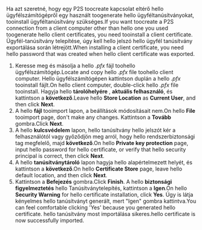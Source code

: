 <span data-ttu-id="7efc5-101">Ha azt szeretné, hogy egy P2S toocreate kapcsolat eltérő hello ügyfélszámítógépről egy használt toogenerate hello ügyféltanúsítványokat, tooinstall ügyféltanúsítvány szükséges.</span><span class="sxs-lookup"><span data-stu-id="7efc5-101">If you want toocreate a P2S connection from a client computer other than hello one you used toogenerate hello client certificates, you need tooinstall a client certificate.</span></span> <span data-ttu-id="7efc5-102">Ügyfél-tanúsítvány telepítése, úgy kell hello jelszó hello ügyfél tanúsítvány exportálása során létrejött.</span><span class="sxs-lookup"><span data-stu-id="7efc5-102">When installing a client certificate, you need hello password that was created when hello client certificate was exported.</span></span>

1. <span data-ttu-id="7efc5-103">Keresse meg és másolja a hello *.pfx* fájl toohello ügyfélszámítógép.</span><span class="sxs-lookup"><span data-stu-id="7efc5-103">Locate and copy hello *.pfx* file toohello client computer.</span></span> <span data-ttu-id="7efc5-104">Hello ügyfélszámítógépen kattintson duplán a hello *.pfx* tooinstall fájlt.</span><span class="sxs-lookup"><span data-stu-id="7efc5-104">On hello client computer, double-click hello *.pfx* file tooinstall.</span></span> <span data-ttu-id="7efc5-105">Hagyja hello **tárolóhelyére** , **aktuális felhasználó**, és kattintson a **következő**.</span><span class="sxs-lookup"><span data-stu-id="7efc5-105">Leave hello **Store Location** as **Current User**, and then click **Next**.</span></span>
2. <span data-ttu-id="7efc5-106">A hello **fájl** tooimport lapon, a beállítások módosításait nem.</span><span class="sxs-lookup"><span data-stu-id="7efc5-106">On hello **File** tooimport page, don't make any changes.</span></span> <span data-ttu-id="7efc5-107">Kattintson a **Tovább** gombra.</span><span class="sxs-lookup"><span data-stu-id="7efc5-107">Click **Next**.</span></span>
3. <span data-ttu-id="7efc5-108">A hello **kulcsvédelem** lapon, hello tanúsítvány hello jelszót kér a felhasználótól vagy győződjön meg arról, hogy hello rendszerbiztonsági tag megfelelő, majd **következő**.</span><span class="sxs-lookup"><span data-stu-id="7efc5-108">On hello **Private key protection** page, input hello password for hello certificate, or verify that hello security principal is correct, then click **Next**.</span></span>
4. <span data-ttu-id="7efc5-109">A hello **tanúsítványtároló** lapon hagyja hello alapértelmezett helyét, és kattintson a **következő**.</span><span class="sxs-lookup"><span data-stu-id="7efc5-109">On hello **Certificate Store** page, leave hello default location, and then click **Next**.</span></span>
5. <span data-ttu-id="7efc5-110">Kattintson a **Befejezés** gombra.</span><span class="sxs-lookup"><span data-stu-id="7efc5-110">Click **Finish**.</span></span> <span data-ttu-id="7efc5-111">A hello **biztonsági figyelmeztetés** hello Tanúsítványtelepítés, kattintson a **Igen**.</span><span class="sxs-lookup"><span data-stu-id="7efc5-111">On hello **Security Warning** for hello certificate installation, click **Yes**.</span></span> <span data-ttu-id="7efc5-112">Úgy is látja kényelmes hello tanúsítványt generált, mert "Igen" gombra kattintva.</span><span class="sxs-lookup"><span data-stu-id="7efc5-112">You can feel comfortable clicking 'Yes' because you generated hello certificate.</span></span> <span data-ttu-id="7efc5-113">hello tanúsítvány most importálása sikeres.</span><span class="sxs-lookup"><span data-stu-id="7efc5-113">hello certificate is now successfully imported.</span></span>
